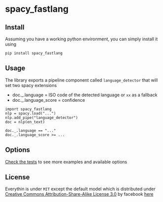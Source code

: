 # spacy_fastlang

## Install

Assuming you have a working python environment, you can simply install it using

```
pip install spacy_fastlang
```

## Usage

The library exports a pipeline component called `language_detector` that will set two spacy extensions

- doc.\_.language = ISO code of the detected language or `xx` as a fallback
- doc.\_.language_score = confidence

```
import spacy_fastlang
nlp = spacy.load("...")
nlp.add_pipe("language_detector")
doc = nlp(en_text)

doc._.language == "..."
doc._.language_score >= ...
```

## Options

[Check the tests](./tests/test_spacy_fastlang.py) to see more examples and available options

## License

Everythin is under `MIT` except the default model which is distributed under [Creative Commons Attribution-Share-Alike License 3.0](https://creativecommons.org/licenses/by-sa/3.0/) by facebook [here](https://fasttext.cc/docs/en/language-identification.html)
